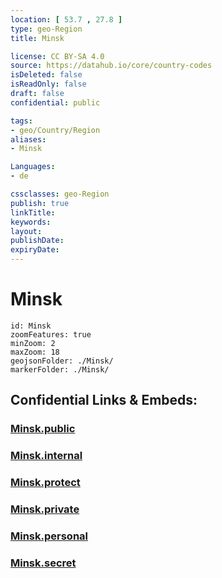 ```yaml
---
location: [ 53.7 , 27.8 ] 
type: geo-Region
title: Minsk

license: CC BY-SA 4.0
source: https://datahub.io/core/country-codes
isDeleted: false
isReadOnly: false
draft: false
confidential: public

tags:
- geo/Country/Region
aliases:
- Minsk

Languages:
- de

cssclasses: geo-Region
publish: true
linkTitle: 
keywords: 
layout: 
publishDate: 
expiryDate: 
---
```


# Minsk

```leaflet
id: Minsk
zoomFeatures: true 
minZoom: 2 
maxZoom: 18
geojsonFolder: ./Minsk/
markerFolder: ./Minsk/
```


## Confidential Links & Embeds: 

### [Minsk.public](/_public/\Earth\Continent\Europe\Europe~East\Belarus\Oblasts~BelarusMinsk.public.md) 

### [Minsk.internal](/_internal/\Earth\Continent\Europe\Europe~East\Belarus\Oblasts~BelarusMinsk.internal.md) 

### [Minsk.protect](/_protect/\Earth\Continent\Europe\Europe~East\Belarus\Oblasts~BelarusMinsk.protect.md) 

### [Minsk.private](/_private/\Earth\Continent\Europe\Europe~East\Belarus\Oblasts~BelarusMinsk.private.md) 

### [Minsk.personal](/_personal/\Earth\Continent\Europe\Europe~East\Belarus\Oblasts~BelarusMinsk.personal.md) 

### [Minsk.secret](/_secret/\Earth\Continent\Europe\Europe~East\Belarus\Oblasts~BelarusMinsk.secret.md)


